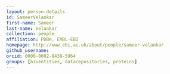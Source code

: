 ```yaml
---
layout: person-details
id: SameerVelankar
first-name: Sameer
last-name: Velankar
collection: people
affiliation: PDBe, EMBL-EBI
homepage: http://www.ebi.ac.uk/about/people/sameer-velankar
github_username:
orcid: 0000-0002-8439-5964
groups: [bioentities, datarepositories, proteins]
---
```

